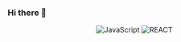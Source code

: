 ### Hi there 👋

<div align=center>

  ![JavaScript](https://img.shields.io/badge/JavaScript-FFFF99.svg?&style=for-the-badge&logo=JavaScript&logoColor=000000)
  ![REACT](https://img.shields.io/badge/React-3178C6.svg?&style=for-the-badge&logo=React&logoColor=FFFFFF)
</div>
